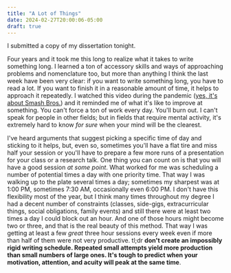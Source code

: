```yaml
---
title: "A Lot of Things"
date: 2024-02-27T20:00:06-05:00
draft: true
---
```


I submitted a copy of my dissertation tonight. 

Four years and it took me this long to realize what it takes to write something long. I learned a ton of accessory skills and ways of approaching problems and nomenclature too, but more than anything I think the last week have been very clear: if you want to write something long, you have to read a lot. If you want to finish it in a reasonable amount of time, it helps to approach it repeatedly. I watched this video during the pandemic ([yes, it's about Smash Bros.](https://youtu.be/3OHQa5NCU1Y?si=GxU6k2sjHdrt_zK-)) and it reminded me of what it's like to improve at something. You can't force a ton of work every day. You'll burn out. I can't speak for people in other fields; but in fields that require mental activity, it's extremely hard to know *for sure* when your mind will be the clearest. 

I've heard arguments that suggest picking a specific time of day and sticking to it helps, but, even so, sometimes you'll have a flat tire and miss half your session or you'll have to prepare a few more runs of a presentation for your class or a research talk. One thing you can count on is that you will have a good session *at some point*. What worked for me was scheduling a number of potential times a day with one priority time. That way I was walking up to the plate several times a day; sometimes my sharpest was at 1:00 PM, sometimes 7:30 AM, occasionally even 6:00 PM. I don't have this flexibility most of the year, but I think many times throughout my degree I had a decent number of constraints (classes, side-gigs, extracurricular things, social obligations, family events) and still there were at least two times a day I could block out an hour. And one of those hours might become two or three, and that is the real beauty of this method. That way I was getting at least a few *great* three hour sessions every week even if more than half of them were not very productive. tl;dr **don't create an impossibly rigid writing schedule. Repeated small attempts yield more production than small numbers of large ones. It's tough to predict when your motivation, attention, and acuity will peak at the same time**.